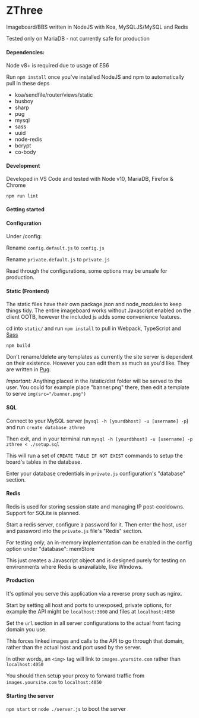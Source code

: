 # ZThree

Imageboard/BBS written in NodeJS with Koa, MySQLJS/MySQL and Redis

Tested only on MariaDB - not currently safe for production

#### Dependencies:

Node v8+ is required due to usage of ES6

Run `npm install` once you've installed NodeJS and npm to automatically pull in these deps

* koa/sendfile/router/views/static
* busboy
* sharp
* pug
* mysql
* sass
* uuid
* node-redis
* bcrypt
* co-body

#### Development

Developed in VS Code and tested with Node v10, MariaDB, Firefox & Chrome

`npm run lint` 

#### Getting started

#### Configuration

Under /config:

Rename `config.default.js` to `config.js`

Rename `private.default.js` to `private.js`

Read through the configurations, some options may be unsafe for production.

#### Static (Frontend)

The static files have their own package.json and node_modules to keep things tidy. The entire imageboard works without Javascript enabled on the client OOTB, however the included js adds some convenience features.

cd into `static/` and run `npm install` to pull in Webpack, TypeScript and [Sass](https://sass-lang.com/)

`npm build`

Don't rename/delete any templates as currently the site server is dependent on their existence. However you can edit them as much as you'd like. They are written in [Pug](https://pugjs.org/api/getting-started.html).

*Important:* Anything placed in the /static/dist folder will be served to the user. You could for example place "banner.png" there, then edit a template to serve `img(src="/banner.png")`

#### SQL

Connect to your MySQL server (`mysql -h [yourdbhost] -u [username] -p`) and run `create database zthree`

Then exit, and in your terminal run `mysql -h [yourdbhost] -u [username] -p zthree < ./setup.sql`

This will run a set of `CREATE TABLE IF NOT EXIST` commands to setup the board's tables in the database.

Enter your database credentials in `private.js` configuration's "database" section.

#### Redis

Redis is used for storing session state and managing IP post-cooldowns. Support for SQLite is planned.

Start a redis server, configure a password for it. Then enter the host, user and password into the `private.js` file's "Redis" section.

For testing *only*, an in-memory implementation can be enabled in the config option under "database": memStore

This just creates a Javascript object and is designed purely for testing on environments where Redis is unavailable, like Windows.

#### Production

It's optimal you serve this application via a reverse proxy such as nginx.

Start by setting all host and ports to unexposed, private options, for example the API might be `localhost:3000` and files at `localhost:4050`

Set the `url` section in all server configurations to the actual front facing domain you use.

This forces linked images and calls to the API to go through that domain, rather than the actual host and port used by the server.

In other words, an `<img>` tag will link to `images.yoursite.com` rather than `localhost:4050`

You should then setup your proxy to forward traffic from `images.yoursite.com` to `localhost:4050`

#### Starting the server

`npm start` or `node ./server.js` to boot the server
